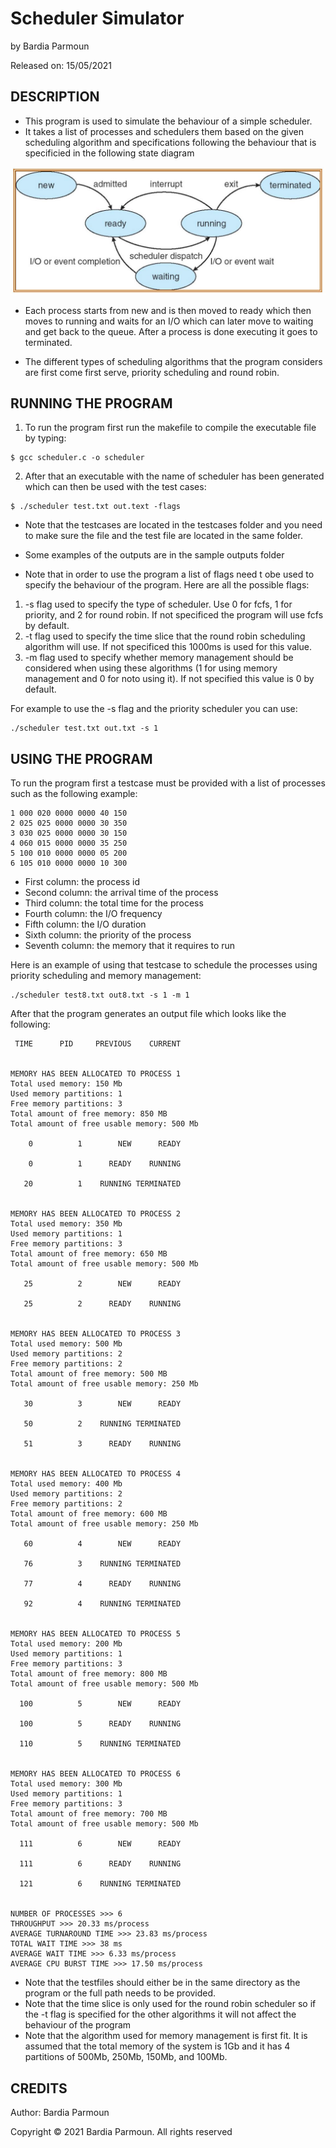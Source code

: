 
# Scheduler Simulator

by Bardia Parmoun

Released on: 15/05/2021

## DESCRIPTION
- This program is used to simulate the behaviour of a simple scheduler.
- It takes a list of processes and schedulers them based on the given scheduling algorithm and specifications following the behaviour that is specificied in the following state diagram
<p align="center">
<img src="images/statediagrams.JPG" />
</p>
  
- Each process starts from new and is then moved to ready which then moves to running and waits for an I/O which can later move to waiting and get back to the queue. After a process is done executing it goes to terminated.

- The different types of scheduling algorithms that the program considers are first come first serve, priority scheduling and round robin. 
  
## RUNNING THE PROGRAM
1. To run the program first run the makefile to compile the executable file by typing:
```shell
$ gcc scheduler.c -o scheduler
```
2. After that an executable with the name of scheduler has been generated which can then be used with the test cases:
```shell
$ ./scheduler test.txt out.text -flags
```
- Note that the testcases are located in the testcases folder and you need to make sure the file and the test file are located in the same folder. 

- Some examples of the outputs are in the sample outputs folder

- Note that in order to use the program a list of flags need t obe used to specify the behaviour of the program. Here are all the possible flags:

1. -s flag used to specify the type of scheduler. Use 0 for fcfs, 1 for priority, and 2 for round robin. If not specificed the program will use fcfs by default.
2. -t flag used to specify the time slice that the round robin scheduling algorithm will use. If not specificed this 1000ms is used for this value.
3. -m flag used to specify whether memory management should be considered when using these algorithms (1 for using memory management and 0 for noto using it). If not specified this value is 0 by default. 

For example to use the -s flag and the priority scheduler you can use:
```
./scheduler test.txt out.txt -s 1
```
## USING THE PROGRAM
To run the program first a testcase must be provided with a list of processes such as the following example:
```
1 000 020 0000 0000 40 150
2 025 025 0000 0000 30 350
3 030 025 0000 0000 30 150
4 060 015 0000 0000 35 250
5 100 010 0000 0000 05 200
6 105 010 0000 0000 10 300
```
- First column: the process id
- Second column: the arrival time of the process
- Third column: the total time for the process
- Fourth column: the I/O frequency
- Fifth column: the I/O duration
- Sixth column: the priority of the process
- Seventh column: the memory that it requires to run

Here is an example of using that testcase to schedule the processes using priority scheduling and memory management:
```
./scheduler test8.txt out8.txt -s 1 -m 1
```
After that the program generates an output file which looks like the following: 

```
 TIME      PID     PREVIOUS    CURRENT


MEMORY HAS BEEN ALLOCATED TO PROCESS 1
Total used memory: 150 Mb
Used memory partitions: 1
Free memory partitions: 3
Total amount of free memory: 850 MB 
Total amount of free usable memory: 500 Mb

    0          1        NEW      READY

    0          1      READY    RUNNING

   20          1    RUNNING TERMINATED


MEMORY HAS BEEN ALLOCATED TO PROCESS 2
Total used memory: 350 Mb
Used memory partitions: 1
Free memory partitions: 3
Total amount of free memory: 650 MB 
Total amount of free usable memory: 500 Mb

   25          2        NEW      READY

   25          2      READY    RUNNING


MEMORY HAS BEEN ALLOCATED TO PROCESS 3
Total used memory: 500 Mb
Used memory partitions: 2
Free memory partitions: 2
Total amount of free memory: 500 MB 
Total amount of free usable memory: 250 Mb

   30          3        NEW      READY

   50          2    RUNNING TERMINATED

   51          3      READY    RUNNING


MEMORY HAS BEEN ALLOCATED TO PROCESS 4
Total used memory: 400 Mb
Used memory partitions: 2
Free memory partitions: 2
Total amount of free memory: 600 MB 
Total amount of free usable memory: 250 Mb

   60          4        NEW      READY

   76          3    RUNNING TERMINATED

   77          4      READY    RUNNING

   92          4    RUNNING TERMINATED


MEMORY HAS BEEN ALLOCATED TO PROCESS 5
Total used memory: 200 Mb
Used memory partitions: 1
Free memory partitions: 3
Total amount of free memory: 800 MB 
Total amount of free usable memory: 500 Mb

  100          5        NEW      READY

  100          5      READY    RUNNING

  110          5    RUNNING TERMINATED


MEMORY HAS BEEN ALLOCATED TO PROCESS 6
Total used memory: 300 Mb
Used memory partitions: 1
Free memory partitions: 3
Total amount of free memory: 700 MB 
Total amount of free usable memory: 500 Mb

  111          6        NEW      READY

  111          6      READY    RUNNING

  121          6    RUNNING TERMINATED


NUMBER OF PROCESSES >>> 6
THROUGHPUT >>> 20.33 ms/process
AVERAGE TURNAROUND TIME >>> 23.83 ms/process
TOTAL WAIT TIME >>> 38 ms
AVERAGE WAIT TIME >>> 6.33 ms/process
AVERAGE CPU BURST TIME >>> 17.50 ms/process
```

- Note that the testfiles should either be in the same directory as the program or the full path needs to be provided.
- Note that the time slice is only used for the round robin scheduler so if the -t flag is specified for the other algorithms it will not affect the behaviour of the program
- Note that the algorithm used for memory management is first fit. It is assumed that the total memory of the system is 1Gb and it has 4 partitions of 500Mb, 250Mb, 150Mb, and 100Mb. 
  
## CREDITS
Author: Bardia Parmoun

Copyright © 2021 Bardia Parmoun. All rights reserved
